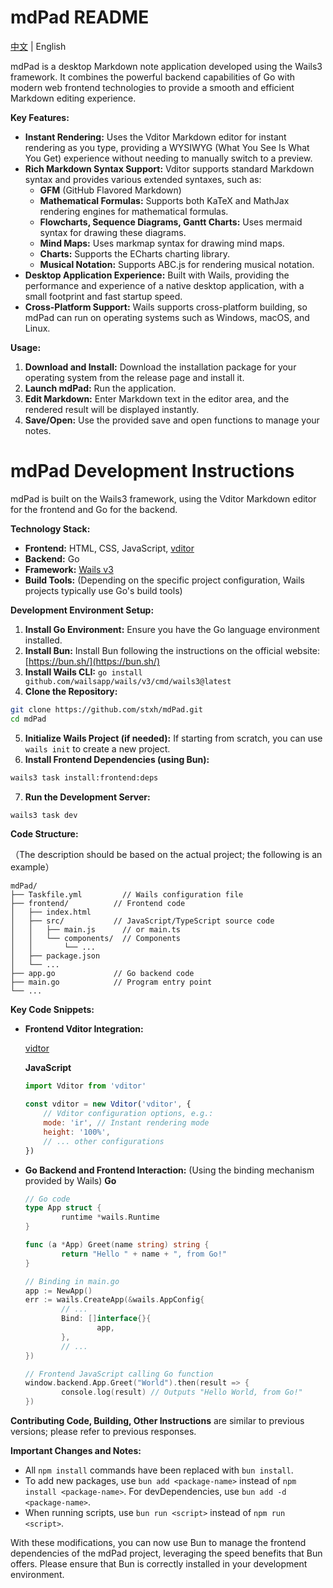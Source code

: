 # mdPad README

[中文](README.cn.md) | English

mdPad is a desktop Markdown note application developed using the Wails3 framework. It combines the powerful backend capabilities of Go with modern web frontend technologies to provide a smooth and efficient Markdown editing experience.

**Key Features:**

* **Instant Rendering:** Uses the Vditor Markdown editor for instant rendering as you type, providing a WYSIWYG (What You See Is What You Get) experience without needing to manually switch to a preview.
* **Rich Markdown Syntax Support:** Vditor supports standard Markdown syntax and provides various extended syntaxes, such as:
  * **GFM** (GitHub Flavored Markdown)
  * **Mathematical Formulas:** Supports both KaTeX and MathJax rendering engines for mathematical formulas.
  * **Flowcharts, Sequence Diagrams, Gantt Charts:** Uses mermaid syntax for drawing these diagrams.
  * **Mind Maps:** Uses markmap syntax for drawing mind maps.
  * **Charts:** Supports the ECharts charting library.
  * **Musical Notation:** Supports ABC.js for rendering musical notation.
* **Desktop Application Experience:** Built with Wails, providing the performance and experience of a native desktop application, with a small footprint and fast startup speed.
* **Cross-Platform Support:** Wails supports cross-platform building, so mdPad can run on operating systems such as Windows, macOS, and Linux.

**Usage:**

1. **Download and Install:** Download the installation package for your operating system from the release page and install it.
2. **Launch mdPad:** Run the application.
3. **Edit Markdown:** Enter Markdown text in the editor area, and the rendered result will be displayed instantly.
4. **Save/Open:** Use the provided save and open functions to manage your notes.

# mdPad Development Instructions

mdPad is built on the Wails3 framework, using the Vditor Markdown editor for the frontend and Go for the backend.

**Technology Stack:**

* **Frontend:** HTML, CSS, JavaScript, [vditor](https://github.com/Vanessa219/vditor)
* **Backend:** Go
* **Framework:** [Wails v3](https://wails.io)
* **Build Tools:** (Depending on the specific project configuration, Wails projects typically use Go's build tools)

**Development Environment Setup:**

1. **Install Go Environment:** Ensure you have the Go language environment installed.
2. **Install Bun:** Install Bun following the instructions on the official website: [https://bun.sh/](https://bun.sh/)
3. **Install Wails CLI:** `go install github.com/wailsapp/wails/v3/cmd/wails3@latest`
4. **Clone the Repository:**

```bash
git clone https://github.com/stxh/mdPad.git
cd mdPad
```

5. **Initialize Wails Project (if needed):** If starting from scratch, you can use `wails init` to create a new project.
6. **Install Frontend Dependencies (using Bun):**

```bash
wails3 task install:frontend:deps
```

7. **Run the Development Server:**

```bash
wails3 task dev
```

**Code Structure:**

（The description should be based on the actual project; the following is an example）

```text
mdPad/
├── Taskfile.yml         // Wails configuration file
├── frontend/          // Frontend code
│   ├── index.html
│   ├── src/           // JavaScript/TypeScript source code
│   │   ├── main.js      // or main.ts
│   │   └── components/  // Components
│   │       └── ...
│   ├── package.json
│   └── ...
├── app.go             // Go backend code
├── main.go            // Program entry point
└── ...
```

**Key Code Snippets:**

* **Frontend Vditor Integration:**

  [vidtor](https://github.com/Vanessa219/vditor)

  **JavaScript**

  ```javascript
  import Vditor from 'vditor'

  const vditor = new Vditor('vditor', {
      // Vditor configuration options, e.g.:
      mode: 'ir', // Instant rendering mode
      height: '100%',
      // ... other configurations
  })
  ```
* **Go Backend and Frontend Interaction:** (Using the binding mechanism provided by Wails)
  **Go**

  ```go
  // Go code
  type App struct {
          runtime *wails.Runtime
  }

  func (a *App) Greet(name string) string {
          return "Hello " + name + ", from Go!"
  }

  // Binding in main.go
  app := NewApp()
  err := wails.CreateApp(&wails.AppConfig{
          // ...
          Bind: []interface{}{
                  app,
          },
          // ...
  })

  // Frontend JavaScript calling Go function
  window.backend.App.Greet("World").then(result => {
          console.log(result) // Outputs "Hello World, from Go!"
  })
  ```

**Contributing Code, Building, Other Instructions** are similar to previous versions; please refer to previous responses.

**Important Changes and Notes:**

* All `npm install` commands have been replaced with `bun install`.
* To add new packages, use `bun add <package-name>` instead of `npm install <package-name>`. For devDependencies, use `bun add -d <package-name>`.
* When running scripts, use `bun run <script>` instead of `npm run <script>`.

With these modifications, you can now use Bun to manage the frontend dependencies of the mdPad project, leveraging the speed benefits that Bun offers. Please ensure that Bun is correctly installed in your development environment.
